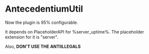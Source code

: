 # AntecedentiumUtil
 
Now the plugin is 95% configurable.

It depends on PlaceholderAPI for %server_uptime%. The placeholder extension for it is "server".

Also, **DON'T USE THE ANTIILLEGALS**